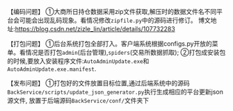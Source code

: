 【编码问题】
    ①大商所日持仓数据采用zip文件获取,解压时的数据文件名不同平台会可能会出现乱码现象。看情况修改`zipfile.py`中的源码进行修订。
    博文地址:https://blog.csdn.net/zizle_lin/article/details/107732283

【打包问题】
    ①后台系统打包全部打入。客户端系统根据configs.py开放的菜单。看情况是否打包`admin`(后台管理),`spiders`(交易所数据抓取);
    ②打包成安装包的时候,要放入安装程序文件:`AutoAdminUpdate.exe`和`AutoAdminUpdate.exe.manifest`.

【发布问题】
    ①打包好的文件放置目标位置,通过后端系统中的源码`BackService/scripts/update_json_generator.py`执行生成相应的平台更新json源文件,
    放置于后端源码`BackService/conf/`文件夹下
